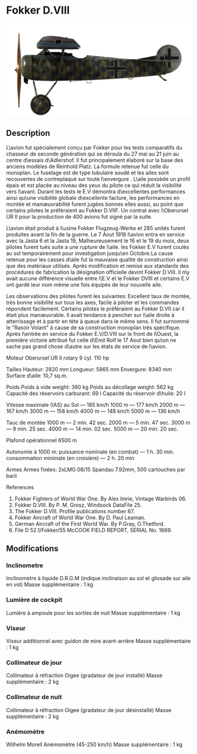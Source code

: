 # Fokker D.VIII

![fokkerd8](../images/fokkerd8.png)

## Description

L\avion fut spécialement conçu par Fokker pour les tests comparatifs du chasseur de seconde génération qui se déroula du 27 mai au 21 juin au centre d\essais d\Adlershof. Il fut principalement élaboré sur la base des anciens modèles de Reinhold Platz. La formule retenue fut celle du monoplan. Le fuselage est de type tubulaire soudé et les ailes sont recouvertes de contreplaqué sur toute l\envergure . L\aile possède un profil épais et est placée au niveau des yeux du pilote ce qui réduit la visibilité vers l\avant. Durant les tests le E.V démontra d\excellentes performances ainsi qu\une visibilité globale d\excellente facture, les performances en montée et manœuvrabilité furent jugées bonnes elles aussi, au point que certains pilotes le préféraient au Fokker D.VIIF. Un contrat avec l\Oberursel UR II pour la production de 400 avions fut signé par la suite.

L\avion était produit à l\usine Fokker Flugzeug-Werke et 285 unités furent produites avant la fin de la guerre. Le 7 Aout 1918 l\avion entra en service avec la Jasta 6 et la Jasta 19, Malheureusement le 16 et le 19 du mois, deux pilotes furent tués suite a une rupture de l\aile. les Fokker E.V furent coulés au sol temporairement pour investigation jusqu\en Octobre.La cause retenue pour les casses d\aile fut la mauvaise qualité de construction ainsi que des matériaux utilisés. Après modification et remise aux standards des procédures de fabrication la désignation officielle devint Fokker D.VIII. Il n\y avait aucune différence visuelle entre l\E.V et le Fokker DVIII et certains E.V ont gardé leur nom même une fois équipés de leur nouvelle aile.

Les observations des pilotes furent les suivantes: Excellent taux de montée, très bonne visibilité sur tous les axes, facile à piloter et les commandes répondent facilement. Certains pilotes le préféraient au Fokker D.VII car il était plus manœuvrable. Il avait tendance à pencher sur l\aile droite à atterrissage et à partir en tète à queue dans le même sens. Il fut surnommé le "Rasoir Volant" à cause de sa construction monoplan très spécifique. Après l\entrée en service du Fokker E.V/D.VIII sur le front de l\Ouest, la première victoire attribué fut celle d\Emil Rolf le 17 Aout bien qu\on ne sache pas grand chose d\autre sur les états de service de l\avion.


Moteur
Oberursel UR II rotary 9 cyl. 110 hp

Tailles
Hauteur: 2820 mm
Longueur: 5865 mm
Envergure: 8340 mm
Surface d\aile: 10,7 sq.m.

Poids
Poids à vide weight: 360 kg
Poids au décollage weight: 562 kg
Capacité des réservoirs carburant: 69 l
Capacité du réservoir d\huile: 20 l

Vitesse maximale (IAS)
au Sol — 185 km/h
1000 m — 177 km/h
2000 m — 167 km/h
3000 m — 158 km/h
4000 m — 148 km/h
5000 m — 136 km/h

Tauc de montée
1000 m — 2 min. 42 sec.
2000 m — 5 min. 47 sec.
3000 m — 9 min. 25 sec.
4000 m — 14 min. 02 sec.
5000 m — 20 min. 20 sec.

Plafond opérationnel 6500 m

Autonomie à 1000 m:
puissance nominale (en combat) — 1 h. 30 min.
consommation minimale (en croisière) — 2 h. 20 min

Armes
Armes fixées: 2xLMG 08/15 Spandau 7.92mm, 500 cartouches par baril

References
1) Fokker Fighters of World War One. By Alex Imrie, Vintage Warbirds 06.
2) Fokker D.VIII. By P. M. Grosz, Windsock DataFile 25.
3) The Fokker D.VIII. Profile publications number  67.
4) Fokker Aircraft of World War One. By D. Paul Leaman.
5) German Aircraft of the First World War. By P.Gray, O.Thetford.
6) File D 52.1/Fokker/55 McCOOK FIELD REPORT, SERIAL No. 1669.

## Modifications

### Inclinometre

Inclinometre à liquide D.R.G.M (indique inclinaison au sol et glissade sur aile en vol)
Masse supplémentaire : 1 kg

### Lumière de cockpit

Lumière à ampoule pour les sorties de nuit
Masse supplémentaire : 1 kg

### Viseur

Viseur additionnel avec guidon de mire avant-arrière
Masse supplémentaire : 1 kg

### Collimateur de jour

Collimateur à réfraction Oigee (gradateur de jour installé)
Masse supplémentaire : 2 kg

### Collimateur de nuit

Collimateur à réfraction Oigee (gradateur de jour désinstallé)
Masse supplémentaire : 2 kg

### Anémomètre

Wilhelm Morell Anémomètre (45-250 km/h)
Masse supplémentaire : 1 kg
